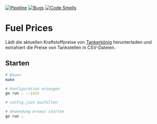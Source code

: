 [![Pipeline](https://gitlab.com/4s1/fuel-prices/badges/main/pipeline.svg)](https://gitlab.com/4s1/fuel-prices/pipelines)
[![Bugs](https://sonarcloud.io/api/project_badges/measure?project=fuel-prices&metric=bugs)](https://sonarcloud.io/summary/overall?id=fuel-prices)
[![Code Smells](https://sonarcloud.io/api/project_badges/measure?project=fuel-prices&metric=code_smells)](https://sonarcloud.io/summary/overall?id=fuel-prices)

# Fuel Prices

Lädt die aktuellen Kraftstoffpreise von [Tankerkönig](https://www.tankerkoenig.de/) herunterladen und extrahiert die Preise von Tankstellen in CSV-Dateien.

## Starten

```bash
# Bauen
make

# Konfiguration erzeugen
go run . --init

# config.json ausfüllen

# Anwendung erneut starten
go run .
```
